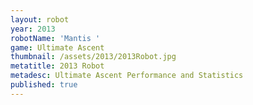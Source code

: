 ```yaml
---
layout: robot
year: 2013
robotName: 'Mantis '
game: Ultimate Ascent
thumbnail: /assets/2013/2013Robot.jpg
metatitle: 2013 Robot
metadesc: Ultimate Ascent Performance and Statistics
published: true
---
```



